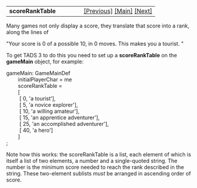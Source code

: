 <table width="100%" data-border="0" data-cellspacing="0"
data-cellpadding="3" data-bgcolor="#C0C0C0">
<colgroup>
<col style="width: 50%" />
<col style="width: 50%" />
</colgroup>
<tbody>
<tr>
<td style="text-align: left;"><strong>scoreRankTable<br />
</strong></td>
<td style="text-align: right;"><a
href="awardpointsonce.htm">[Previous]</a> <a
href="generalintroduction.htm">[Main]</a> <a
href="maxscore.htm">[Next]</a></td>
</tr>
</tbody>
</table>

  
Many games not only display a score, they translate that score into a
rank, along the lines of  
  
"Your score is 0 of a possible 10, in 0 moves. This makes you a tourist.
"  
  
To get TADS 3 to do this you need to set up a **scoreRankTable** on the
**gameMain** object, for example:  
  
gameMain: GameMainDef  
        initialPlayerChar = me  
        scoreRankTable =  
        \[  
         \[ 0, 'a tourist'\],  
         \[ 5, 'a novice explorer'\],  
         \[ 10, 'a willing amateur'\],  
         \[ 15, 'an apprentice adventurer'\],  
         \[ 25, 'an accomplished adventurer'\],  
         \[ 40, 'a hero'\]  
        \]  
;  
  
  
Note how this works: the scoreRankTable is a list, each element of which
is itself a list of two elements, a number and a single-quoted string.
The number is the minimum score needed to reach the rank described in
the string. These two-element sublists *must* be arranged in ascending
order of score.  
  
